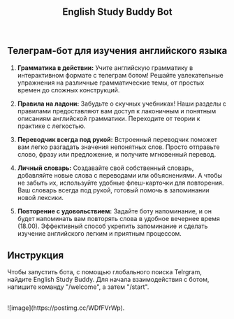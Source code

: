 <br>
<h2 align="center">English Study Buddy Bot</h2>
<br>

## Телеграм-бот для изучения английского языка
1. **Грамматика в действии:**
   Учите английскую грамматику в интерактивном формате с телеграм ботом! Решайте увлекательные упражнения на различные грамматические темы, от простых времен до сложных конструкций.

2. **Правила на ладони:**
   Забудьте о скучных учебниках! Наши разделы с правилами предоставляют вам доступ к лаконичным и понятным описаниям английской грамматики. Переходите от теории к практике с легкостью.

3. **Переводчик всегда под рукой:**
   Встроенный переводчик поможет вам легко разгадать значения непонятных слов. Просто отправьте слово, фразу или предложение, и получите мгновенный перевод. 

4. **Личный словарь:**
   Создавайте свой собственный словарь, добавляйте новые слова с переводами или объяснениями. А чтобы не забыть их, используйте удобные флеш-карточки для повторения. Ваш словарь всегда под рукой, готовый помочь в запоминании новой лексики.

5. **Повторение с удовольствием:**
   Задайте боту напоминание, и он будет напоминать вам повторять слова в удобное вечернее время (18.00). Эффективный способ укрепить запоминание и сделать изучение английского легким и приятным процессом.
   
## Инструкция
Чтобы запустить бота, с помощью глобального поиска Telrgram, найдите English Study Buddy. 
Для начала взаимодействия с ботом, напишите команду "/welcome", а затем "/start".

<br>
![image](https://postimg.cc/WDfFVrWp).

